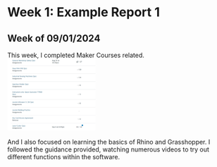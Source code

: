 # Week 1: Example Report 1 #
## Week of 09/01/2024

This week, I completed Maker Courses related.
<img width="200" alt="Learning Make Courses" src="assets/W1 Maker Courses 1.png">

And I also focused on learning the basics of Rhino and Grasshopper. I followed the guidance provided, watching numerous videos to try out different functions within the software. 
